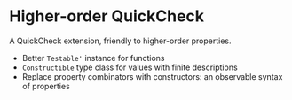 # Higher-order QuickCheck

A QuickCheck extension, friendly to higher-order properties.

- Better `Testable'` instance for functions
- `Constructible` type class for values with finite descriptions
- Replace property combinators with constructors: an observable syntax of properties

